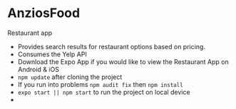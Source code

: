 # AnziosFood
Restaurant app

- Provides search results for restaurant options based on pricing. 
- Consumes the Yelp API 
- Download the Expo App if you would like to view the Restaurant App on Android & iOS
- `npm update` after cloning the project 
- If you run into problems `npm audit fix` then `npm install`
- `expo start || npm start` to run the project on local device
- 
